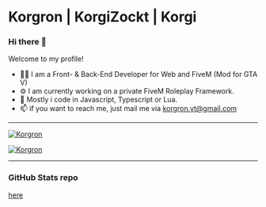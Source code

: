 # Korgron | KorgiZockt | Korgi 
### Hi there 👋
Welcome to my profile!

- 👨🏽 I am a Front- & Back-End Developer for Web and FiveM (Mod for GTA V) 
- ⚙️ I am currently working on a private FiveM Roleplay Framework.
- 💬 Mostly i code in Javascript, Typescript or Lua.
- 📫 if you want to reach me, just mail me via korgron.yt@gmail.com

---

[![Korgron](https://github-readme-stats-qcfipzxjl-korgron.vercel.app/api?username=Korgron&show_icons=true&theme=github_dark&hide_border=true&include_all_commits=true&count_private=true)](https://github.com/Korgron)

[![Korgron](https://github-readme-stats-qcfipzxjl-korgron.vercel.app/api/top-langs/?username=Korgron&theme=github_dark&langs_count=10&hide=sourcepawn&layout=compact&hide_border=true&card_width=444)](https://github.com/Korgron)

---

### GitHub Stats repo
[here](https://github.com/anuraghazra/github-readme-stats)
